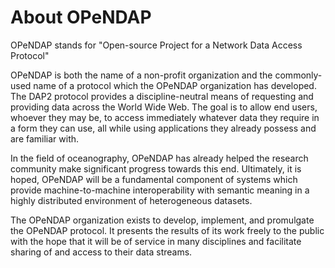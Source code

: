 # About OPeNDAP

OPeNDAP stands for "Open-source Project for a Network Data Access Protocol"

OPeNDAP is both the name of a non-profit organization and the commonly-used name of a protocol which the OPeNDAP organization has developed. The DAP2 protocol provides a discipline-neutral means of requesting and providing data across the World Wide Web. The goal is to allow end users, whoever they may be, to access immediately whatever data they require in a form they can use, all while using applications they already possess and are familiar with.

In the field of oceanography, OPeNDAP has already helped the research community make significant progress towards this end. Ultimately, it is hoped, OPeNDAP will be a fundamental component of systems which provide machine-to-machine interoperability with semantic meaning in a highly distributed environment of heterogeneous datasets.

The OPeNDAP organization exists to develop, implement, and promulgate the OPeNDAP protocol. It presents the results of its work freely to the public with the hope that it will be of service in many disciplines and facilitate sharing of and access to their data streams.
